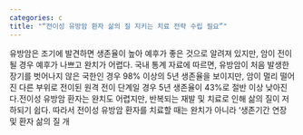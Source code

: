 ```yaml
---
categories: c
title: "“전이성 유방암 환자 삶의 질 지키는 치료 전략 수립 필요”"
---
```

유방암은 조기에 발견하면 생존율이 높아 예후가 좋은 것으로 알려져 있지만, 암이 전이될 경우 예후가 나쁘고 완치가 어렵다. 국내 통계 자료에 따르면, 유방암이 처음 발생한 장기를 벗어나지 않은 국한인 경우 98% 이상의 5년 생존율을 보이지만, 암이 멀리 떨어진 다른 부위로 전이된 원격 전이 단계일 경우 5년 생존율이 43%로 절반 이상 낮아진다.전이성 유방암 환자는 완치도 어렵지만, 반복되는 재발 및 치료로 인해 삶의 질이 저하되기 쉽다. 따라서 전이성 유방암 환자를 치료할 때는 완치가 아니라 ‘생존기간 연장 및 환자 삶의 질 개